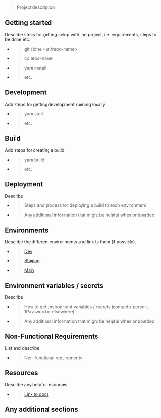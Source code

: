 # <Replace Title> <!-- Rename this to the <Replace Title> of the repository -->

> Project description <!-- This should match the GitHub description -->

<!-- More description as needed -->

## Getting started
Describe steps for getting setup with the project, i.e. requirements, steps to be done etc.
* > git clone <url/repo-name>
* > cd repo-name
* > yarn install
* > etc.

## Development
Add steps for getting development running locally
* > yarn start
* > etc.

## Build
Add steps for creating a build
* > yarn build
* > etc.

## Deployment
Describe
* > Steps and process for deploying a build to each environment
* > Any additional information that might be helpful when onboarded

## Environments
Describe the different environments and link to them (if possible).
<!-- Remove any unused branches and environments -->
* > [Dev]()
* > [Staging]()
* > [Main]()

## Environment variables / secrets
Describe
* > How to get environment variables / secrets (contact x person, 1Password or elsewhere)
* > Any additional information that might be helpful when onboarded

## Non-Functional Requirements
List and describe
* > Non-functional requirements

## Resources
Describe any helpful resources
* > [Link to docs]()

<!-- Remove if above fulfills onboarding needs -->
## Any additional sections
